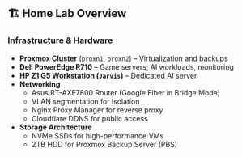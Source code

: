 ## 🏗️ Home Lab Overview
### **Infrastructure & Hardware**
- **Proxmox Cluster** (`proxn1`, `proxn2`) – Virtualization and backups
- **Dell PowerEdge R710** – Game servers, AI workloads, monitoring
- **HP Z1 G5 Workstation (`Jarvis`)** – Dedicated AI server
- **Networking**
  - Asus RT-AXE7800 Router (Google Fiber in Bridge Mode)
  - VLAN segmentation for isolation
  - Nginx Proxy Manager for reverse proxy
  - Cloudflare DDNS for public access
- **Storage Architecture**
  - NVMe SSDs for high-performance VMs
  - 2TB HDD for Proxmox Backup Server (PBS)
